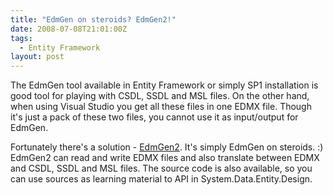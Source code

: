 ```yaml
---
title: "EdmGen on steroids? EdmGen2!"
date: 2008-07-08T21:01:00Z
tags:
  - Entity Framework
layout: post
---
```

The EdmGen tool available in Entity Framework or simply SP1 installation is good tool for playing with CSDL, SSDL and MSL files. On the other hand, when using Visual Studio you get all these files in one EDMX file. Though it's just a pack of these two files, you cannot use it as input/output for EdmGen.

Fortunately there's a solution - [EdmGen2][1]. It's simply EdmGen on steroids. :) EdmGen2 can read and write EDMX files and also translate between EDMX and CSDL, SSDL and MSL files. The source code is also available, so you can use sources as learning material to API in System.Data.Entity.Design.

[1]: http://code.msdn.microsoft.com/EdmGen2